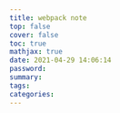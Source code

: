 ```yaml
---
title: webpack note
top: false
cover: false
toc: true
mathjax: true
date: 2021-04-29 14:06:14
password:
summary:
tags:
categories:
---
```

